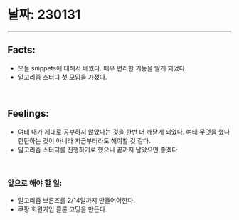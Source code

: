 # 날짜: 230131
<hr>

## Facts: 
- 오늘 snippets에 대해서 배웠다. 매우 편리한 기능을 알게 되었다.
-  알고리즘 스터디 첫 모임을 가졌다.
<br>

## Feelings: 
- 여태 내가 제대로 공부하지 않았다는 것을 한번 더 깨닫게 되었다. 여태 무엇을 했나 한탄하는 것이 아니라 지금부터라도 해야할 것 같다.
- 알고리즘 스터디를 진행하기로 했으니 끝까지 남았으면 좋겠다
<br>

### 앞으로 해야 할 일: 
- 알고리즘 브론즈를 2/14일까지 만들어야한다.
- 쿠팡 회원가입 클론 코딩을 만든다.  
